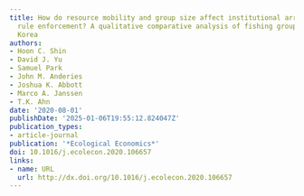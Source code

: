 ```yaml
---
title: How do resource mobility and group size affect institutional arrangements for
  rule enforcement? A qualitative comparative analysis of fishing groups in South
  Korea
authors:
- Hoon C. Shin
- David J. Yu
- Samuel Park
- John M. Anderies
- Joshua K. Abbott
- Marco A. Janssen
- T.K. Ahn
date: '2020-08-01'
publishDate: '2025-01-06T19:55:12.824047Z'
publication_types:
- article-journal
publication: '*Ecological Economics*'
doi: 10.1016/j.ecolecon.2020.106657
links:
- name: URL
  url: http://dx.doi.org/10.1016/j.ecolecon.2020.106657
---
```

